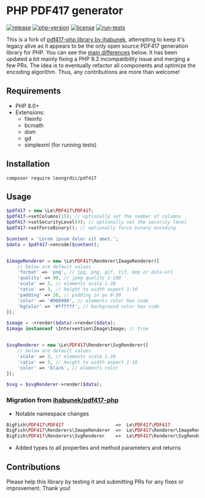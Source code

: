 # PHP PDF417 generator

[![release](http://poser.pugx.org/leongrdic/pdf417/v)](https://packagist.org/packages/leongrdic/pdf417)
[![php-version](http://poser.pugx.org/leongrdic/pdf417/require/php)](https://packagist.org/packages/leongrdic/pdf417)
[![license](http://poser.pugx.org/leongrdic/pdf417/license)](https://packagist.org/packages/leongrdic/pdf417)
[![run-tests](https://github.com/leongrdic/php-pdf417/actions/workflows/test.yml/badge.svg)](https://github.com/leongrdic/php-pdf417/actions/workflows/test.yml)

This is a fork of [pdf417-php library by ihabunek](https://github.com/ihabunek/pdf417-php), attempting to keep it's legacy alive as it appears to be the only open source PDF417 generation library for PHP.
You can see the [main differences](#migration-from-ihabunekpdf417-php) below.
It has been updated a bit mainly fixing a PHP 8.2 incompatibility issue and merging a few PRs.
The idea is to eventually refactor all components and optimize the encoding algorithm.
Thus, any contributions are more than welcome!

## Requirements

- PHP 8.0+
- Extensions:
  - fileinfo
  - bcmath
  - dom
  - gd
  - simplexml (for running tests)

## Installation

```shell
composer require leongrdic/pdf417
```

## Usage

```php
$pdf417 = new \Le\PDF417\PDF417;
$pdf417->setColumns(15); // optionally set the number of columns
$pdf417->setSecurityLevel(4); // optionally set the security level
$pdf417->setForceBinary(); // optionally force binary encoding

$content = 'Lorem ipsum dolor sit amet.';
$data = $pdf417->encode($content);


$imageRenderer = new \Le\PDF417\Renderer\ImageRenderer([
    // below are default values
    'format' => 'png', // jpg, png, gif, tif, bmp or data-url
    'quality' => 90, // jpeg quality 1-100
    'scale' => 3, // elements scale 1-20
    'ratio' => 3, // height to width aspect 1-10
    'padding' => 20, // padding in px 0-50
    'color' => '#000000', // elements color hex code
    'bgColor' => '#ffffff', // background color hex code
]);

$image = ->render($data)->render($data);
$image instanceof \Intervention\Image\Image; // true


$svgRenderer = new \Le\PDF417\Renderer\SvgRenderer([
    // below are default values
    'scale' => 3, // elements scale 1-20
    'ratio' => 3, // height to width aspect 1-10
    'color' => 'black', // elements color
]);

$svg = $svgRenderer->render($data);
```

### Migration from [ihabunek/pdf417-php](https://github.com/ihabunek/pdf417-php)

- Notable namespace changes
```php
BigFish\PDF417\PDF417                   =>  Le\PDF417\PDF417
BigFish\PDF417\Renderers\ImageRenderer  =>  Le\PDF417\Renderer\ImageRenderer
BigFish\PDF417\Renderers\SvgRenderer    =>  Le\PDF417\Renderer\SvgRenderer
```

- Added types to all properties and method parameters and returns

## Contributions

Please help this library by testing it and submitting PRs for any fixes or improvement. Thank you!